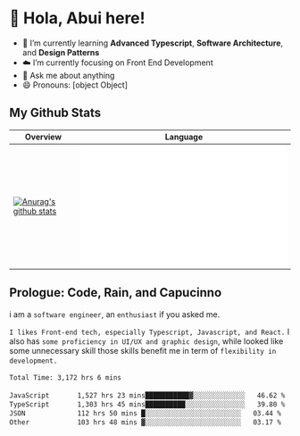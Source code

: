# 👋 Hola, Abui here!

- 🌱 I’m currently learning **Advanced Typescript**, **Software Architecture**, and **Design Patterns**
- ☁️ I’m currently focusing on Front End Development
- 💬 Ask me about anything
- 😄 Pronouns: [object Object]

## My Github Stats

| Overview | Language |
| --- | --- |
|[![Anurag's github stats](https://github-readme-stats.vercel.app/api?username=abui-am&count_private=true)](https://github.com/anuraghazra/github-readme-stats)|![Language](https://raw.githubusercontent.com/abui-am/stats/c6455f656dfce7acd3951e5ec5b25d72af0b2ee3/generated/languages.svg)|

## Prologue: Code, Rain, and Capucinno
i am a `software engineer`, an `enthusiast` if you asked me. 

`I likes Front-end tech, especially Typescript, Javascript, and React.` I also has `some proficiency in UI/UX and graphic design`, while looked like some unnecessary skill those skills benefit me in term of `flexibility in development.`


<!--START_SECTION:waka-->

```text
Total Time: 3,172 hrs 6 mins

JavaScript       1,527 hrs 23 mins███████████▓░░░░░░░░░░░░░   46.62 %
TypeScript       1,303 hrs 45 mins██████████░░░░░░░░░░░░░░░   39.80 %
JSON             112 hrs 50 mins █░░░░░░░░░░░░░░░░░░░░░░░░   03.44 %
Other            103 hrs 48 mins ▓░░░░░░░░░░░░░░░░░░░░░░░░   03.17 %
```

<!--END_SECTION:waka-->

